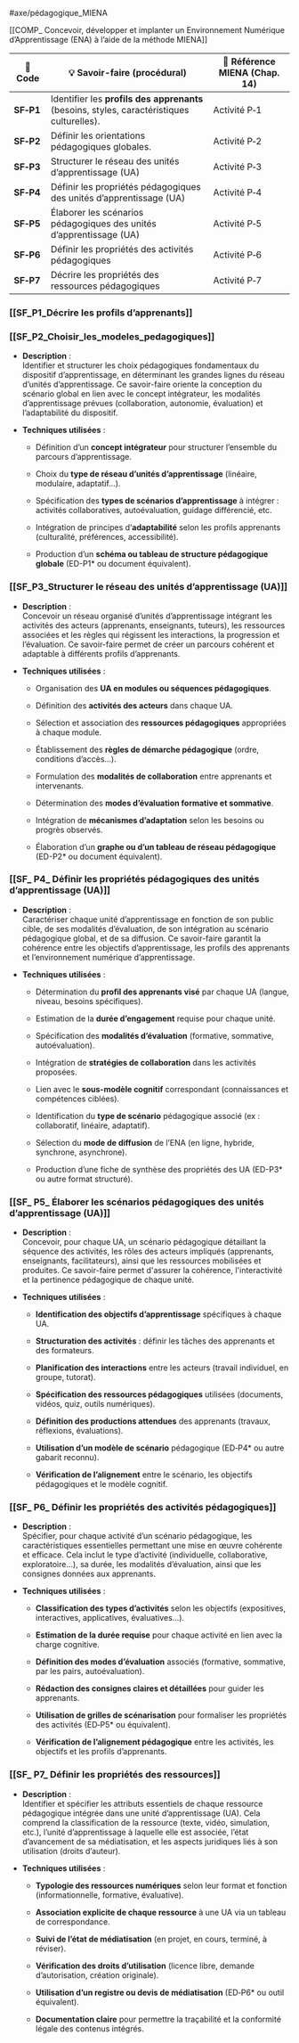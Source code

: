 #axe/pédagogique_MIENA

[[COMP_ Concevoir, développer et implanter un Environnement Numérique d’Apprentissage (ENA) à l’aide de la méthode MIENA]]

| 🔢 Code   | 💡 Savoir-faire (procédural)                                                               | 📘 Référence MIENA (Chap. 14) |
| --------- | ------------------------------------------------------------------------------------------ | ----------------------------- |
| **SF‑P1** | Identifier les **profils des apprenants** (besoins, styles, caractéristiques culturelles). | Activité P‑1                  |
| **SF‑P2** | Définir les orientations pédagogiques globales.                                            | Activité P‑2                  |
| **SF‑P3** | Structurer le réseau des unités d’apprentissage (UA)                                       | Activité P‑3                  |
| **SF‑P4** | Définir les propriétés pédagogiques des unités d’apprentissage (UA)                        | Activité P‑4                  |
| **SF‑P5** | Élaborer les scénarios pédagogiques des unités d’apprentissage (UA)                        | Activité P‑5                  |
| **SF‑P6** | Définir les propriétés des activités pédagogiques                                          | Activité P‑6                  |
| **SF‑P7** | Décrire les propriétés des ressources pédagogiques                                         | Activité P‑7                  |

###  [[SF_P1_Décrire les profils d’apprenants]]



### [[SF_P2_Choisir_les_modeles_pedagogiques]]

- **Description** :  
    Identifier et structurer les choix pédagogiques fondamentaux du dispositif d’apprentissage, en déterminant les grandes lignes du réseau d’unités d’apprentissage. Ce savoir-faire oriente la conception du scénario global en lien avec le concept intégrateur, les modalités d’apprentissage prévues (collaboration, autonomie, évaluation) et l’adaptabilité du dispositif.
    
- **Techniques utilisées** :
    
    - Définition d’un **concept intégrateur** pour structurer l’ensemble du parcours d’apprentissage.
        
    - Choix du **type de réseau d’unités d’apprentissage** (linéaire, modulaire, adaptatif…).
        
    - Spécification des **types de scénarios d’apprentissage** à intégrer : activités collaboratives, autoévaluation, guidage différencié, etc.
        
    - Intégration de principes d’**adaptabilité** selon les profils apprenants (culturalité, préférences, accessibilité).
        
    - Production d’un **schéma ou tableau de structure pédagogique globale** (ED-P1* ou document équivalent).

### [[SF_P3_Structurer le réseau des unités d’apprentissage (UA)]]

- **Description** :  
    Concevoir un réseau organisé d’unités d’apprentissage intégrant les activités des acteurs (apprenants, enseignants, tuteurs), les ressources associées et les règles qui régissent les interactions, la progression et l’évaluation. Ce savoir-faire permet de créer un parcours cohérent et adaptable à différents profils d’apprenants.
    
- **Techniques utilisées** :
    
    - Organisation des **UA en modules ou séquences pédagogiques**.
        
    - Définition des **activités des acteurs** dans chaque UA.
        
    - Sélection et association des **ressources pédagogiques** appropriées à chaque module.
        
    - Établissement des **règles de démarche pédagogique** (ordre, conditions d’accès…).
        
    - Formulation des **modalités de collaboration** entre apprenants et intervenants.
        
    - Détermination des **modes d’évaluation formative et sommative**.
        
    - Intégration de **mécanismes d’adaptation** selon les besoins ou progrès observés.
        
    - Élaboration d’un **graphe ou d’un tableau de réseau pédagogique** (ED-P2* ou document équivalent).

### [[SF_ P4_ Définir les propriétés pédagogiques des unités d’apprentissage (UA)]] 



- **Description** :  
    Caractériser chaque unité d’apprentissage en fonction de son public cible, de ses modalités d’évaluation, de son intégration au scénario pédagogique global, et de sa diffusion. Ce savoir-faire garantit la cohérence entre les objectifs d’apprentissage, les profils des apprenants et l’environnement numérique d’apprentissage.
    
- **Techniques utilisées** :
    
    - Détermination du **profil des apprenants visé** par chaque UA (langue, niveau, besoins spécifiques).
        
    - Estimation de la **durée d’engagement** requise pour chaque unité.
        
    - Spécification des **modalités d’évaluation** (formative, sommative, autoévaluation).
        
    - Intégration de **stratégies de collaboration** dans les activités proposées.
        
    - Lien avec le **sous-modèle cognitif** correspondant (connaissances et compétences ciblées).
        
    - Identification du **type de scénario** pédagogique associé (ex : collaboratif, linéaire, adaptatif).
        
    - Sélection du **mode de diffusion** de l’ENA (en ligne, hybride, synchrone, asynchrone).
        
    - Production d’une fiche de synthèse des propriétés des UA (ED-P3* ou autre format structuré).

### [[SF_ P5_ Élaborer les scénarios pédagogiques des unités d’apprentissage (UA)]] 

- **Description** :  
    Concevoir, pour chaque UA, un scénario pédagogique détaillant la séquence des activités, les rôles des acteurs impliqués (apprenants, enseignants, facilitateurs), ainsi que les ressources mobilisées et produites. Ce savoir-faire permet d'assurer la cohérence, l'interactivité et la pertinence pédagogique de chaque unité.
    
- **Techniques utilisées** :
    
    - **Identification des objectifs d’apprentissage** spécifiques à chaque UA.
        
    - **Structuration des activités** : définir les tâches des apprenants et des formateurs.
        
    - **Planification des interactions** entre les acteurs (travail individuel, en groupe, tutorat).
        
    - **Spécification des ressources pédagogiques** utilisées (documents, vidéos, quiz, outils numériques).
        
    - **Définition des productions attendues** des apprenants (travaux, réflexions, évaluations).
        
    - **Utilisation d’un modèle de scénario** pédagogique (ED‑P4* ou autre gabarit reconnu).
        
    - **Vérification de l’alignement** entre le scénario, les objectifs pédagogiques et le modèle cognitif.
### [[SF_ P6_ Définir les propriétés des activités pédagogiques]]

- **Description** :  
    Spécifier, pour chaque activité d’un scénario pédagogique, les caractéristiques essentielles permettant une mise en œuvre cohérente et efficace. Cela inclut le type d’activité (individuelle, collaborative, exploratoire...), sa durée, les modalités d’évaluation, ainsi que les consignes données aux apprenants.
    
- **Techniques utilisées** :
    
    - **Classification des types d’activités** selon les objectifs (expositives, interactives, applicatives, évaluatives...).
        
    - **Estimation de la durée requise** pour chaque activité en lien avec la charge cognitive.
        
    - **Définition des modes d’évaluation** associés (formative, sommative, par les pairs, autoévaluation).
        
    - **Rédaction des consignes claires et détaillées** pour guider les apprenants.
        
    - **Utilisation de grilles de scénarisation** pour formaliser les propriétés des activités (ED‑P5* ou équivalent).
        
    - **Vérification de l’alignement pédagogique** entre les activités, les objectifs et les profils d’apprenants.

### [[SF_ P7_ Définir les propriétés des ressources]]

- **Description** :  
    Identifier et spécifier les attributs essentiels de chaque ressource pédagogique intégrée dans une unité d’apprentissage (UA). Cela comprend la classification de la ressource (texte, vidéo, simulation, etc.), l’unité d’apprentissage à laquelle elle est associée, l’état d’avancement de sa médiatisation, et les aspects juridiques liés à son utilisation (droits d’auteur).
    
- **Techniques utilisées** :
    
    - **Typologie des ressources numériques** selon leur format et fonction (informationnelle, formative, évaluative).
        
    - **Association explicite de chaque ressource** à une UA via un tableau de correspondance.
        
    - **Suivi de l’état de médiatisation** (en projet, en cours, terminé, à réviser).
        
    - **Vérification des droits d’utilisation** (licence libre, demande d’autorisation, création originale).
        
    - **Utilisation d’un registre ou devis de médiatisation** (ED‑P6* ou outil équivalent).
        
    - **Documentation claire** pour permettre la traçabilité et la conformité légale des contenus intégrés.